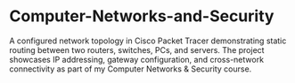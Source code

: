 # Computer-Networks-and-Security
A configured network topology in Cisco Packet Tracer demonstrating static routing between two routers, switches, PCs, and servers. The project showcases IP addressing, gateway configuration, and cross-network connectivity as part of my Computer Networks &amp; Security course.
